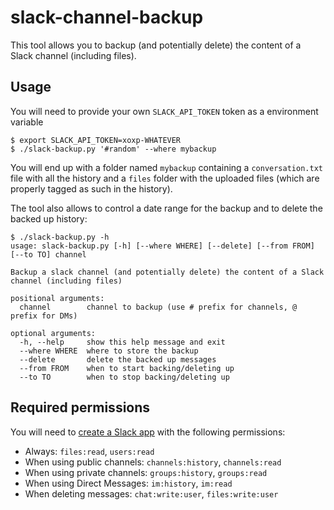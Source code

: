 # slack-channel-backup

This tool allows you to backup (and potentially delete) the content of a Slack channel (including files).

## Usage

You will need to provide your own `SLACK_API_TOKEN` token as a environment variable

```
$ export SLACK_API_TOKEN=xoxp-WHATEVER
$ ./slack-backup.py '#random' --where mybackup
```

You will end up with a folder named `mybackup` containing a `conversation.txt` file with all the history and a `files` folder with the uploaded files (which are properly tagged as such in the history).

The tool also allows to control a date range for the backup and to delete the backed up history:

```
$ ./slack-backup.py -h
usage: slack-backup.py [-h] [--where WHERE] [--delete] [--from FROM] [--to TO] channel

Backup a slack channel (and potentially delete) the content of a Slack channel (including files)

positional arguments:
  channel        channel to backup (use # prefix for channels, @ prefix for DMs)

optional arguments:
  -h, --help     show this help message and exit
  --where WHERE  where to store the backup
  --delete       delete the backed up messages
  --from FROM    when to start backing/deleting up
  --to TO        when to stop backing/deleting up
```

## Required permissions

You will need to [create a Slack app](https://api.slack.com/apps) with the following permissions:

 - Always: `files:read`, `users:read`
 - When using public channels: `channels:history`, `channels:read`
 - When using private channels: `groups:history`, `groups:read`
 - When using Direct Messages: `im:history`, `im:read`
 - When deleting messages: `chat:write:user`, `files:write:user`
